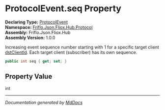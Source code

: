 ﻿<!--  
  <auto-generated>   
    The contents of this file were generated by a tool.  
    Changes to this file may be list if the file is regenerated  
  </auto-generated>   
-->

# ProtocolEvent.seq Property

**Declaring Type:** [ProtocolEvent](../index.md)  
**Namespace:** [Friflo.Json.Fliox.Hub.Protocol](../../index.md)  
**Assembly:** Friflo.Json.Fliox.Hub  
**Assembly Version:** 1.0.0

Increasing event sequence number starting with 1 for a specific target client [dstClientId](dstClientId.md). Each target client (subscriber) has its own sequence.

```csharp
public int seq { get; set; }
```

## Property Value

int

___

*Documentation generated by [MdDocs](https://github.com/ap0llo/mddocs)*
